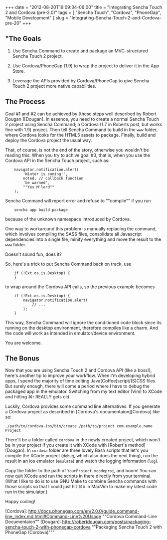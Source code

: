 +++
date = "2012-08-20T19:09:34-06:00"
title = "Integrating Sencha Touch 2 and Cordova (pre-2.0)"
tags = [ "Sencha Touch", "Cordova", "PhoneGap", "Mobile Development" ]
slug = "Integrating-Sencha-Touch-2-and-Cordova-pre-20"
+++

"The Goals
-------------

1.  Use Sencha Command to create and package an MVC-structured Sencha Touch 2
    project.

2.  Use Cordova/PhoneGap (1.9) to wrap the project to deliver it in the App
    Store.

3.  Leverage the APIs provided by Cordova/PhoneGap to give Sencha Touch 2
    project more native capabilities.

The Process
----------------------

Goal #1 and #2 can be achieved by [these steps well described by Robert Dougan
][Dougan]. In essence, you need to create a normal Sencha Touch 2 project
using Sencha Command; a Cordova (1.7 in Roberts post, but works fine with 1.9)
project. Then tell Sencha Command to build in the `www` folder, where Cordova
looks for the HTML5 assets to package. Finally, build and deploy the Cordova
project the usual way.

That, of course, is not the end of the story, otherwise you wouldn't be
reading this. When you try to achive goal #3, that is, when you use the
Cordova API in the Sencha Touch project, such as:

        navigator.notification.alert(
            'Winter is coming!',
            noted, // callback function
            'be warned',
            ""Yes M'lord""
        );

Sencha Command will report error and refuse to ""compile"" if you run

        sencha app build package

because of the unknown namespace introduced by Cordova.

One way to workaround this problem is manually replacing the command, which
involves compiling the SASS files, consolidate all Javascript dependencies
into a single file, minify everything and move the result to the `www`
folder.

Doesn't sound fun, does it?

So, here's a trick to put Sencha Command back on track, use

        if (!Ext.os.is.Desktop) {
        }

to wrap around the Cordova API calls, so the previous example becomes

        if (!Ext.os.is.Desktop) {
            navigator.notification.alert(
                // ...
            );
        }

This way, Sencha Command will ignore the conditioned code block since its
running on the desktop environment, therefore compiles like a charm. And the
code will work as intended in emulator/device environment.

You are welcome.


The Bonus
--------------------

Now that you are using Sencha Touch 2 and Cordova API (like a boss!), here's
another tip to improve your workflow. When I'm developing hybrid apps, I spend
the majority of time editing Java(Coffee)script/(S)CSS files. But surely
enough, there will come a period where I have to debug the packaged app in the
emulator. Switching from my text editor (Vim) to XCode and hitting ⌘r
REALLY gets old.

Luckily, Cordova provides some command line alternatives. If
you generate a Cordova project as described in
[Cordova's documentaion][Cordova] like so:

    ./path/to/cordova-ios/bin/create /path/to/project com.example.name Project

There'll be a folder called `cordova` in the newly created project, which won't
be in your project if you create it with XCode with [Robert's method][Dougan].
In `cordova` folder are three lovely Bash scripts that let's you compile the
XCode project (`debug`, which also does the next thing), run the result in  an
ios emulator (`emulate`) and watch the logging information (`log`).

Copy the folder to the path of `YourProject.xcodeproj`, and boom! You can now
quit XCode and run the scripts in there directly from your terminal. (What I like to
do is to use GNU Make to combine Sencha commands with those scripts so that
I could just hit ⌘b in MacVim to make my latest code run in the simulator.)

Happy coding!

[Cordova]:  http://docs.phonegap.com/en/2.0.0/guide_command-line_index.md.html#Command-Line%20Usage ""Cordova Command-Line Documentaion""
[Dougan]:   http://robertdougan.com/posts/packaging-sencha-touch-2-with-phonegap-cordova ""Packaging Sencha Touch 2 with PhoneGap (Cordova)"""